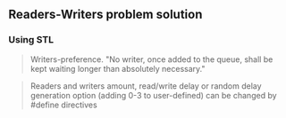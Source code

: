 ## Readers-Writers problem solution

### Using STL

> Writers-preference.
> "No writer, once added to the queue, shall be kept waiting longer than absolutely necessary."

> Readers and writers amount, read/write delay or random delay generation 
> option (adding 0-3 to user-defined) can be changed by #define directives

